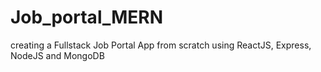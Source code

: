 # Job_portal_MERN

creating a Fullstack Job Portal App from scratch using ReactJS, Express, NodeJS and MongoDB
